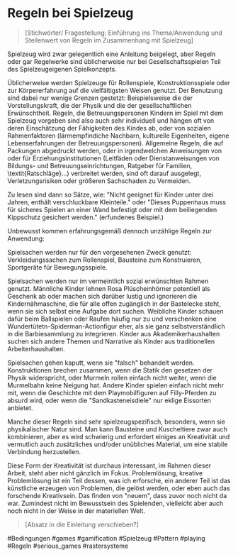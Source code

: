 # Regeln bei Spielzeug
> [Stichwörter/ Fragestellung: Einführung ins Thema/Anwendung und Stellenwert von Regeln im Zusammenhang mit Spielzeug]

  

  

Spielzeug wird zwar gelegentlich eine Anleitung beigelegt, aber Regeln oder gar Regelwerke sind üblicherweise nur bei Gesellschaftsspielen Teil des Spielzeugeigenen Spielkonzepts.

Üblicherweise werden Spielzeuge für Rollenspiele, Konstruktionsspiele oder zur Körpererfahrung auf die vielfältigsten Weisen genutzt. Der Benutzung sind dabei nur wenige Grenzen gestetzt: Beispielsweise die der Vorstellungskraft, die der Physik und die der gesellschaftlichen Erwünschtheit. Regeln, die Betreuungspersonen Kindern im Spiel mit dem Spielzeug vorgeben sind also auch sehr individuell und hängen oft von deren Einschätzung der Fähigkeiten des Kindes ab, oder von sozialen Rahmenfaktoren (lärmempfindiche Nachbarn, kulturelle Eigenheiten, eigene Lebenserfahrungen der Betreuungspersonen). Allgemeine Regeln, die auf Packungen abgedruckt werden, oder in irgendwelchen Anweisungen von oder für Erziehungsinstitutionen (Leitfäden oder Dienstanweisungen von Bildungs- und Betreuungseinrichtungen, Ratgeber für Familien, \textit{Ratschläge}...) verbreitet werden, sind oft darauf ausgelegt, Verletzungsrisiken oder größeren Sachschaden zu Vermeiden.

Zu lesen sind dann so Sätze, wie: "Nicht geeignet für Kinder unter drei Jahren, enthält verschluckbare Kleinteile." oder "Dieses Puppenhaus muss für sicheres Spielen an einer Wand befestigt oder mit dem beiliegenden Kippschutz gesichert werden." (erfundenes Beispiel.)

  

Unbewusst kommen erfahrungsgemäß dennoch unzählige Regeln zur Anwendung:

Spielsachen werden nur für den vorgesehenen Zweck genutzt: Verkleidungssachen zum Rollenspiel, Bausteine zum Konstruieren, Sportgeräte für Bewegungsspiele.

Spielsachen werden nur im vermeintlich sozial erwünschten Rahmen genutzt. Männliche Kinder lehnen Rosa Plüscheinhörner potentiell als Geschenk ab oder machen sich darüber lustig und ignorieren die Kindernähmaschine, die für alle offen zugänglich in der Bastelecke steht, wenn sie sich selbst eine Aufgabe dort suchen. Weibliche Kinder schauen dafür beim Ballspielen oder Raufen häufig nur zu und verschenken eine Wundertütetn-Spiderman-Actionfigur eher, als sie ganz selbstverständlich in die Barbiesammlung zu integrieren. Kinder aus Akademikerhaushalten suchen sich andere Themen und Narrative als Kinder aus traditionellen Arbeiterhaushalten.

Spielsachen gehen kaputt, wenn sie "falsch" behandelt werden. Konstruktionen brechen zusammen, wenn die Statik den gesetzen der Physik widerspricht, oder Murmeln rollen einfach nicht weiter, wenn die Murmelbahn keine Neigung hat. Andere Kinder spielen einfach nicht mehr mit, wenn die Geschichte mit dem Playmobilfiguren auf Filly-Pferden zu absurd wird, oder wenn die "Sandkasteneisdiele" nur eklige Eissorten anbietet.

  

Manche dieser Regeln sind sehr spielzeugspezifisch, besonders, wenn sie physikalischer Natur sind. Man kann Bausteine und Kuscheltiere zwar auch kombinieren, aber es wird schwierig und erfordert einiges an Kreativität und vermutlich auch zusätzliches und/oder unübliches Material, um eine stabile Verbindung herzustellen.

  

Diese Form der Kreativität ist durchaus interessant, im Rahmen dieser Arbeit, steht aber nicht gänzlich im Fokus. Problemlösung, kreative Problemlösung ist ein Teil dessen, was ich erforsche, ein anderer Teil ist das künstliche erzeugen von Problemen, die gelöst werden, oder eben auch das forschende Kreativsein. Das finden von "neuem", dass zuvor noch nicht da war. Zumindest nicht im Bewusstsein des Spielenden, vielleicht aber auch noch nicht in der Weise in der materiellen Welt.

> [Absatz in die Einleitung verschieben?]

#Bedingungen #games #gamification #Spielzeug #Pattern #playing #Regeln #serious_games #rastersysteme 